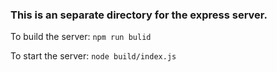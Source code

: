 ### This is an separate directory for the express server.


To build the server: `npm run bulid`

To start the server: `node build/index.js`
